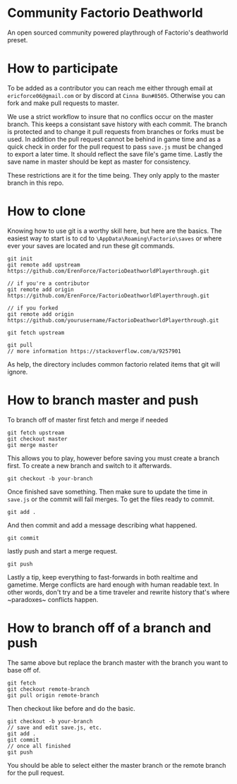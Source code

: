 # Community Factorio Deathworld
An open sourced community powered playthrough of Factorio's deathworld preset.

# How to participate
To be added as a contributor you can reach me either through email at `ericforce06@gmail.com` or by discord at `Cinna Bun#8505`. Otherwise you can fork and make pull requests to master.

We use a strict workflow to insure that no conflics occur on the master branch. This keeps a consistant save history with each commit. The branch is protected and to change it pull requests from branches or forks must be used. In addition the pull request cannot be behind in game time and as a quick check in order for the pull request to pass `save.js` must be changed to export a later time. It should reflect the save file's game time. Lastly the save name in master should be kept as master for consistency.

These restrictions are it for the time being. They only apply to the master branch in this repo.

# How to clone
Knowing how to use git is a worthy skill here, but here are the basics.
The easiest way to start is to cd to `\AppData\Roaming\Factorio\saves` or where ever your saves are located and run these git commands.
```
git init
git remote add upstream https://github.com/ErenForce/FactorioDeathworldPlayerthrough.git

// if you're a contributor
git remote add origin https://github.com/ErenForce/FactorioDeathworldPlayerthrough.git

// if you forked
git remote add origin https://github.com/yourusername/FactorioDeathworldPlayerthrough.git

git fetch upstream

git pull
// more information https://stackoverflow.com/a/9257901
```

As help, the directory includes common factorio related items that git will ignore.

# How to branch master and push
To branch off of master first fetch and merge if needed
```
git fetch upstream
git checkout master
git merge master
```
This allows you to play, however before saving you must create a branch first. To create a new branch and switch to it afterwards. 
```
git checkout -b your-branch
```
Once finished save something. Then make sure to update the time in `save.js` or the commit will fail merges. To get the files ready to commit.
```
git add .
```
And then commit and add a message describing what happened.
```
git commit
```
lastly push and start a merge request.
```
git push
```
Lastly a tip, keep everything to fast-forwards in both realtime and gametime. Merge conflicts are hard enough with human readable text.
In other words, don't try and be a time traveler and rewrite history that's where ~paradoxes~ conflicts happen.

# How to branch off of a branch and push
The same above but replace the branch master with the branch you want to base off of.
```
git fetch
git checkout remote-branch
git pull origin remote-branch
```
Then checkout like before and do the basic.
```
git checkout -b your-branch
// save and edit save.js, etc.
git add .
git commit
// once all finished
git push
```
You should be able to select either the master branch or the remote branch for the pull request.
